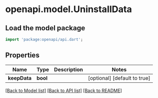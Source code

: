 # openapi.model.UninstallData

## Load the model package
```dart
import 'package:openapi/api.dart';
```

## Properties
Name | Type | Description | Notes
------------ | ------------- | ------------- | -------------
**keepData** | **bool** |  | [optional] [default to true]

[[Back to Model list]](../README.md#documentation-for-models) [[Back to API list]](../README.md#documentation-for-api-endpoints) [[Back to README]](../README.md)


